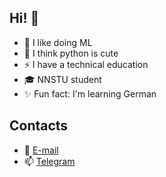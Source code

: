 ## Hi! 👋


- 🌿 I like doing ML
- 🐍 I think python is cute
- ⚡ I have a technical education
- 🎓 NNSTU student
- ✨ Fun fact: I'm learning German
## Сontacts

- 📩 [E-mail](julija_galkina613348@mail.ru) 
- 📫 [Telegram](https://t.me/rar_rosenrot) 

